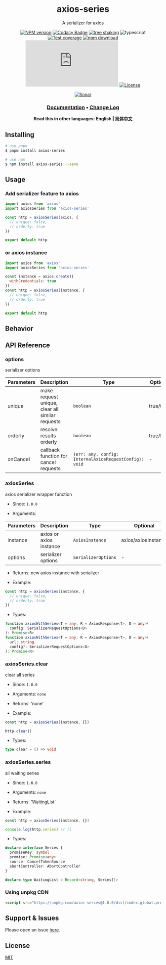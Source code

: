 <div style="text-align: center;" align="center">

# axios-series

A serializer for axios

[![NPM version][npm-image]][npm-url]
[![Codacy Badge][codacy-image]][codacy-url]
[![tree shaking][tree-shaking-image]][tree-shaking-url]
![typescript][typescript-url]
[![Test coverage][codecov-image]][codecov-url]
[![npm download][download-image]][download-url]
[![gzip][gzip-image]][gzip-url]
[![License][license-image]][license-url]

[![Sonar][sonar-image]][sonar-url]

</div>

<div style="text-align: center; margin-bottom: 20px;" align="center">

### **[Documentation](https://www.saqqdy.com/axios-series)** • **[Change Log](./CHANGELOG.md)**

**Read this in other languages: English | [简体中文](./README-zh_CN.md)**

</div>

## Installing

```bash
# use pnpm
$ pnpm install axios-series

# use npm
$ npm install axios-series --save
```

## Usage

### Add serializer feature to axios

```js
import axios from 'axios'
import axiosSeries from 'axios-series'

const http = axiosSeries(axios, {
  // unique: false,
  // orderly: true
})

export default http
```

### or axios instance

```js
import axios from 'axios'
import axiosSeries from 'axios-series'

const instance = axios.create({
  withCredentials: true
})
const http = axiosSeries(instance, {
  // unique: false,
  // orderly: true
})

export default http
```

## Behavior

## API Reference

### options

serializer options

| Parameters | Description                                     | Type                                                   | Optional   | Required | Default |
| ---------- | ----------------------------------------------- | ------------------------------------------------------ | ---------- | -------- | ------- |
| unique     | make request unique, clear all similar requests | `boolean`                                              | true/false | false    | false   |
| orderly    | resolve results orderly                         | `boolean`                                              | true/false | false    | true    |
| onCancel   | callback function for cancel requests           | `(err: any, config: InternalAxiosRequestConfig): void` | -          | false    | null    |

### axiosSeries

axios serializer wrapper function

- Since: `1.0.0`

- Arguments:

| Parameters | Description             | Type                | Optional            | Required | Default |
| ---------- | ----------------------- | ------------------- | ------------------- | -------- | ------- |
| instance   | axios or axios instance | `AxiosInstance`     | axios/axiosInstance | true     | -       |
| options    | serializer options      | `SerializerOptions` | -                   | false    | -       |

- Returns: new axios instance with serializer

- Example:

```ts
const http = axiosSeries(instance, {
  // unique: false,
  // orderly: true
})
```

- Types:

```ts
function axiosWithSeries<T = any, R = AxiosResponse<T>, D = any>(
  config: SerializerRequestOptions<D>
): Promise<R>
function axiosWithSeries<T = any, R = AxiosResponse<T>, D = any>(
  url: string,
  config?: SerializerRequestOptions<D>
): Promise<R>
```

### axiosSeries.clear

clear all series

- Since: `1.0.0`

- Arguments: `none`

- Returns: 'none'

- Example:

```ts
const http = axiosSeries(instance, {})

http.clear()
```

- Types:

```ts
type clear = () => void
```

### axiosSeries.series

all waiting series

- Since: `1.0.0`

- Arguments: `none`

- Returns: 'WaitingList'

- Example:

```ts
const http = axiosSeries(instance, {})

console.log(http.series) // []
```

- Types:

```ts
declare interface Series {
  promiseKey: symbol
  promise: Promise<any>
  source: CancelTokenSource
  abortController: AbortController
}

declare type WaitingList = Record<string, Series[]>
```

### Using unpkg CDN

```html
<script src="https://unpkg.com/axios-series@1.0.0/dist/index.global.prod.js"></script>
```

## Support & Issues

Please open an issue [here](https://github.com/saqqdy/axios-series/issues).

## License

[MIT](LICENSE)

[npm-image]: https://img.shields.io/npm/v/axios-series.svg?style=flat-square
[npm-url]: https://npmjs.org/package/axios-series
[codacy-image]: https://app.codacy.com/project/badge/Grade/f70d4880e4ad4f40aa970eb9ee9d0696
[codacy-url]: https://www.codacy.com/gh/saqqdy/axios-series/dashboard?utm_source=github.com&utm_medium=referral&utm_content=saqqdy/axios-series&utm_campaign=Badge_Grade
[tree-shaking-image]: https://badgen.net/bundlephobia/tree-shaking/axios-series
[tree-shaking-url]: https://bundlephobia.com/package/axios-series
[typescript-url]: https://badgen.net/badge/icon/typescript?icon=typescript&label
[codecov-image]: https://img.shields.io/codecov/c/github/saqqdy/axios-series.svg?style=flat-square
[codecov-url]: https://codecov.io/github/saqqdy/axios-series?branch=master
[download-image]: https://img.shields.io/npm/dm/axios-series.svg?style=flat-square
[download-url]: https://npmjs.org/package/axios-series
[gzip-image]: http://img.badgesize.io/https://unpkg.com/axios-series/dist/index.global.prod.js?compression=gzip&label=gzip%20size:%20JS
[gzip-url]: http://img.badgesize.io/https://unpkg.com/axios-series/dist/index.global.prod.js?compression=gzip&label=gzip%20size:%20JS
[license-image]: https://img.shields.io/badge/License-MIT-blue.svg
[license-url]: LICENSE
[sonar-image]: https://sonarcloud.io/api/project_badges/quality_gate?project=saqqdy_axios-series
[sonar-url]: https://sonarcloud.io/dashboard?id=saqqdy_axios-series
